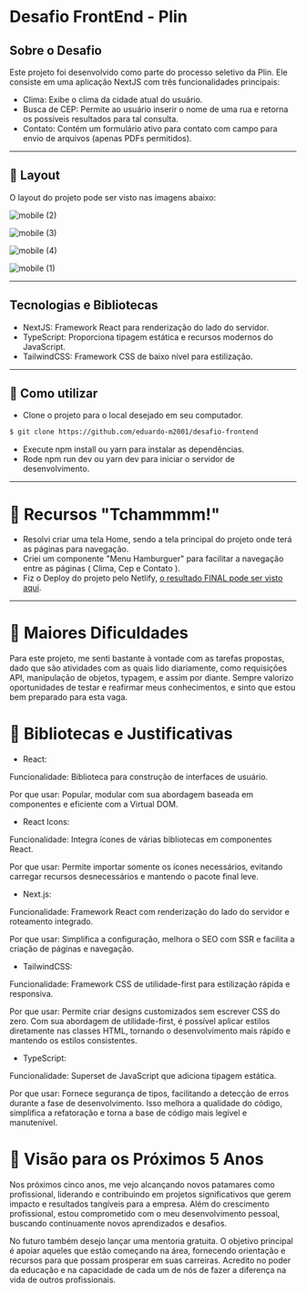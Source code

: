 # Desafio FrontEnd - Plin

## Sobre o Desafio
Este projeto foi desenvolvido como parte do processo seletivo da Plin. Ele consiste em uma aplicação NextJS com três funcionalidades principais:

- Clima: Exibe o clima da cidade atual do usuário.
- Busca de CEP: Permite ao usuário inserir o nome de uma rua e retorna os possíveis resultados para tal consulta.
- Contato: Contém um formulário ativo para contato com campo para envio de arquivos (apenas PDFs permitidos).
___

## 🎨 Layout
O layout do projeto pode ser visto nas imagens abaixo:

![mobile (2)](https://github.com/eduardo-m2001/desafio-frontend/assets/88609782/fcd53de5-733c-4a1e-b584-fffe65ae1991)

![mobile (3)](https://github.com/eduardo-m2001/desafio-frontend/assets/88609782/8bcd156a-e422-449d-a843-608ba96b4414)

![mobile (4)](https://github.com/eduardo-m2001/desafio-frontend/assets/88609782/b77fe317-fc61-4665-9da4-a2ca87dd4dfe)

![mobile (1)](https://github.com/eduardo-m2001/desafio-frontend/assets/88609782/6fe5f183-39df-464d-87d3-f852b1933dd0)

___

## Tecnologias e Bibliotecas

- NextJS: Framework React para renderização do lado do servidor.
- TypeScript: Proporciona tipagem estática e recursos modernos do JavaScript.
- TailwindCSS: Framework CSS de baixo nível para estilização.
___

## 🚀 Como utilizar

- Clone o projeto para o local desejado em seu computador.

```bash
$ git clone https://github.com/eduardo-m2001/desafio-frontend
```

- Execute npm install ou yarn para instalar as dependências.
- Rode npm run dev ou yarn dev para iniciar o servidor de desenvolvimento.

___

# 🤩 Recursos "Tchammmm!" 
- Resolvi criar uma tela Home, sendo a tela principal do projeto onde terá as páginas para navegação.
- Criei um componente "Menu Hamburguer" para facilitar a navegação entre as páginas ( Clima, Cep e Contato ).
- Fiz o Deploy do projeto pelo Netlify, [o resultado FINAL pode ser visto aqui](https://desafio-front-plin.netlify.app/).
___

# 🤯 Maiores Dificuldades
Para este projeto, me senti bastante à vontade com as tarefas propostas, dado que são atividades com as quais lido diariamente, como requisições API, manipulação de objetos, typagem, e assim por diante. Sempre valorizo oportunidades de testar e reafirmar meus conhecimentos, e sinto que estou bem preparado para esta vaga.

# 📕 Bibliotecas e Justificativas

- React:

Funcionalidade: Biblioteca para construção de interfaces de usuário.

Por que usar: Popular, modular com sua abordagem baseada em componentes e eficiente com a Virtual DOM.
- React Icons:

Funcionalidade: Integra ícones de várias bibliotecas em componentes React.

Por que usar: Permite importar somente os ícones necessários, evitando carregar recursos desnecessários e mantendo o pacote final leve.
- Next.js:

Funcionalidade: Framework React com renderização do lado do servidor e roteamento integrado.

Por que usar: Simplifica a configuração, melhora o SEO com SSR e facilita a criação de páginas e navegação.
- TailwindCSS:

Funcionalidade: Framework CSS de utilidade-first para estilização rápida e responsiva.

Por que usar: Permite criar designs customizados sem escrever CSS do zero. Com sua abordagem de utilidade-first, é possível aplicar estilos diretamente nas classes HTML, tornando o desenvolvimento mais rápido e mantendo os estilos consistentes.

- TypeScript:

Funcionalidade: Superset de JavaScript que adiciona tipagem estática.

Por que usar: Fornece segurança de tipos, facilitando a detecção de erros durante a fase de desenvolvimento. Isso melhora a qualidade do código, simplifica a refatoração e torna a base de código mais legível e manutenível.

# 🌟 Visão para os Próximos 5 Anos
Nos próximos cinco anos, me vejo alcançando novos patamares como profissional, liderando e contribuindo em projetos significativos que gerem impacto e resultados tangíveis para a empresa. Além do crescimento profissional, estou comprometido com o meu desenvolvimento pessoal, buscando continuamente novos aprendizados e desafios.

No futuro também desejo lançar uma mentoria gratuita. O objetivo principal é apoiar aqueles que estão começando na área, fornecendo orientação e recursos para que possam prosperar em suas carreiras. Acredito no poder da educação e na capacidade de cada um de nós de fazer a diferença na vida de outros profissionais.

